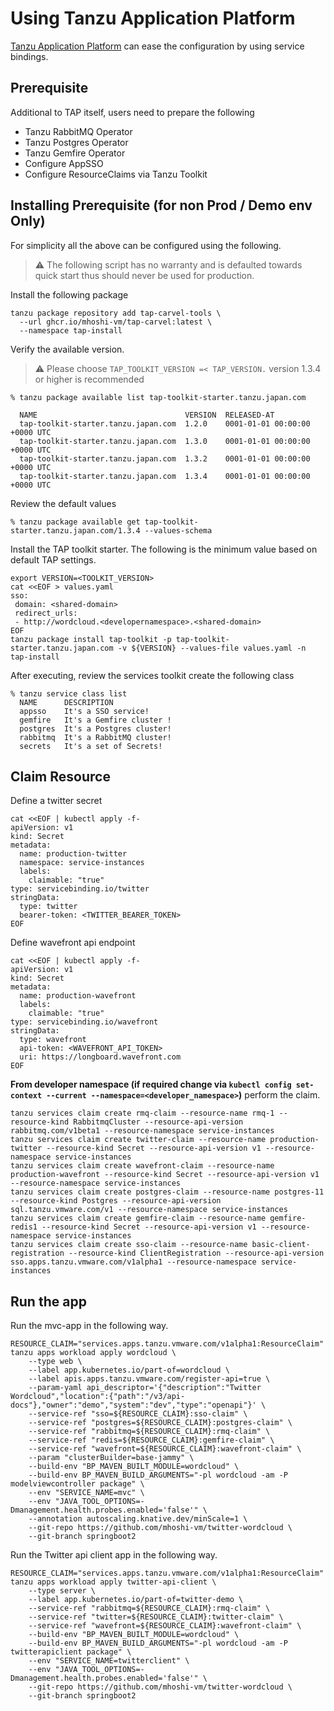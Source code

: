 # Using Tanzu Application Platform 
[Tanzu Application Platform](https://tanzu.vmware.com/application-platform) can ease the configuration by using service bindings.

## Prerequisite

Additional to TAP itself, users need to prepare the following
- Tanzu RabbitMQ Operator
- Tanzu Postgres Operator
- Tanzu Gemfire Operator
- Configure AppSSO
- Configure ResourceClaims via Tanzu Toolkit

## Installing Prerequisite (for non Prod / Demo env Only)

For simplicity all the above can be configured using the following.

> :warning: The following script has no warranty and is defaulted towards quick start thus should never be used for production.

Install the following package

```
tanzu package repository add tap-carvel-tools \
  --url ghcr.io/mhoshi-vm/tap-carvel:latest \
  --namespace tap-install
```

Verify the available version. 
> :warning: Please choose `TAP_TOOLKIT_VERSION =< TAP_VERSION.` version 1.3.4 or higher is recommended

```
% tanzu package available list tap-toolkit-starter.tanzu.japan.com

  NAME                                 VERSION  RELEASED-AT
  tap-toolkit-starter.tanzu.japan.com  1.2.0    0001-01-01 00:00:00 +0000 UTC
  tap-toolkit-starter.tanzu.japan.com  1.3.0    0001-01-01 00:00:00 +0000 UTC
  tap-toolkit-starter.tanzu.japan.com  1.3.2    0001-01-01 00:00:00 +0000 UTC
  tap-toolkit-starter.tanzu.japan.com  1.3.4    0001-01-01 00:00:00 +0000 UTC
```

Review the default values

```
% tanzu package available get tap-toolkit-starter.tanzu.japan.com/1.3.4 --values-schema
```


Install the TAP toolkit starter. The following is the minimum value based on default TAP settings.

```
export VERSION=<TOOLKIT_VERSION>
cat <<EOF > values.yaml
sso:
 domain: <shared-domain>
 redirect_urls:
 - http://wordcloud.<developernamespace>.<shared-domain>
EOF
tanzu package install tap-toolkit -p tap-toolkit-starter.tanzu.japan.com -v ${VERSION} --values-file values.yaml -n tap-install
```

After executing, review the services toolkit create the following class

```
% tanzu service class list
  NAME      DESCRIPTION
  appsso    It's a SSO service!
  gemfire   It's a Gemfire cluster !
  postgres  It's a Postgres cluster!
  rabbitmq  It's a RabbitMQ cluster!
  secrets   It's a set of Secrets!
```

## Claim Resource

Define a twitter secret

```
cat <<EOF | kubectl apply -f-
apiVersion: v1
kind: Secret
metadata:
  name: production-twitter
  namespace: service-instances
  labels:
    claimable: "true"
type: servicebinding.io/twitter
stringData:
  type: twitter
  bearer-token: <TWITTER_BEARER_TOKEN>
EOF
```

Define wavefront api endpoint

```
cat <<EOF | kubectl apply -f-
apiVersion: v1
kind: Secret
metadata:
  name: production-wavefront
  labels:
    claimable: "true"
type: servicebinding.io/wavefront
stringData:
  type: wavefront
  api-token: <WAVEFRONT_API_TOKEN>
  uri: https://longboard.wavefront.com
EOF
```

**From developer namespace (if required change via `kubectl config set-context --current --namespace=<developer_namespace>`)** perform the claim.  
```
tanzu services claim create rmq-claim --resource-name rmq-1 --resource-kind RabbitmqCluster --resource-api-version rabbitmq.com/v1beta1 --resource-namespace service-instances
tanzu services claim create twitter-claim --resource-name production-twitter --resource-kind Secret --resource-api-version v1 --resource-namespace service-instances
tanzu services claim create wavefront-claim --resource-name production-wavefront --resource-kind Secret --resource-api-version v1 --resource-namespace service-instances
tanzu services claim create postgres-claim --resource-name postgres-11 --resource-kind Postgres --resource-api-version sql.tanzu.vmware.com/v1 --resource-namespace service-instances
tanzu services claim create gemfire-claim --resource-name gemfire-redis1 --resource-kind Secret --resource-api-version v1 --resource-namespace service-instances
tanzu services claim create sso-claim --resource-name basic-client-registration --resource-kind ClientRegistration --resource-api-version sso.apps.tanzu.vmware.com/v1alpha1 --resource-namespace service-instances
```

## Run the app


Run the mvc-app in the following way.

```
RESOURCE_CLAIM="services.apps.tanzu.vmware.com/v1alpha1:ResourceClaim"
tanzu apps workload apply wordcloud \
    --type web \
    --label app.kubernetes.io/part-of=wordcloud \
    --label apis.apps.tanzu.vmware.com/register-api=true \
    --param-yaml api_descriptor='{"description":"Twitter Wordcloud","location":{"path":"/v3/api-docs"},"owner":"demo","system":"dev","type":"openapi"}' \
    --service-ref "sso=${RESOURCE_CLAIM}:sso-claim" \
    --service-ref "postgres=${RESOURCE_CLAIM}:postgres-claim" \
    --service-ref "rabbitmq=${RESOURCE_CLAIM}:rmq-claim" \
    --service-ref "redis=${RESOURCE_CLAIM}:gemfire-claim" \
    --service-ref "wavefront=${RESOURCE_CLAIM}:wavefront-claim" \
    --param "clusterBuilder=base-jammy" \
    --build-env "BP_MAVEN_BUILT_MODULE=wordcloud" \
    --build-env BP_MAVEN_BUILD_ARGUMENTS="-pl wordcloud -am -P modelviewcontroller package" \
    --env "SERVICE_NAME=mvc" \
    --env "JAVA_TOOL_OPTIONS=-Dmanagement.health.probes.enabled='false'" \
    --annotation autoscaling.knative.dev/minScale=1 \
    --git-repo https://github.com/mhoshi-vm/twitter-wordcloud \
    --git-branch springboot2
```

Run the Twitter api client app in the following way.

```
RESOURCE_CLAIM="services.apps.tanzu.vmware.com/v1alpha1:ResourceClaim"
tanzu apps workload apply twitter-api-client \
    --type server \
    --label app.kubernetes.io/part-of=twitter-demo \
    --service-ref "rabbitmq=${RESOURCE_CLAIM}:rmq-claim" \
    --service-ref "twitter=${RESOURCE_CLAIM}:twitter-claim" \
    --service-ref "wavefront=${RESOURCE_CLAIM}:wavefront-claim" \
    --build-env "BP_MAVEN_BUILT_MODULE=wordcloud" \
    --build-env BP_MAVEN_BUILD_ARGUMENTS="-pl wordcloud -am -P twitterapiclient package" \
    --env "SERVICE_NAME=twitterclient" \
    --env "JAVA_TOOL_OPTIONS=-Dmanagement.health.probes.enabled='false'" \
    --git-repo https://github.com/mhoshi-vm/twitter-wordcloud \
    --git-branch springboot2
```
